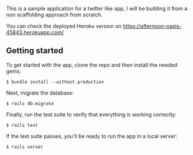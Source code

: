 This is a sample application for a twitter like app, I will be building it from a non scaffolding approach from scratch.

You can check the deployed Heroku version on https://afternoon-oasis-45843.herokuapp.com/

## Getting started

To get started with the app, clone the repo and then install the needed gems:

```
$ bundle install --without production
```

Next, migrate the database:

```
$ rails db:migrate
```

Finally, run the test suite to verify that everything is working correctly:

```
$ rails test
```

If the test suite passes, you'll be ready to run the app in a local server:

```
$ rails server